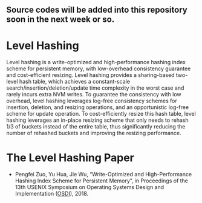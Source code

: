 ## Source codes will be added into this repository soon in the next week or so.

# Level Hashing

Level hashing is a write-optimized and high-performance hashing index scheme for persistent memory, with low-overhead consistency guarantee and cost-efficient resizing. Level hashing provides a sharing-based two-level hash table, which achieves a constant-scale search/insertion/deletion/update time complexity in the worst case and rarely incurs extra NVM writes. To guarantee the consistency with low overhead, level hashing leverages log-free consistency schemes for insertion, deletion, and resizing operations, and an opportunistic log-free scheme for update operation. To cost-efficiently resize this hash table, level hashing leverages an in-place resizing scheme that only needs to rehash 1/3 of buckets instead of the entire table, thus significantly reducing the number of rehashed buckets and improving the resizing performance.


# The Level Hashing Paper

* Pengfei Zuo, Yu Hua, Jie Wu, “Write-Optimized and High-Performance Hashing Index Scheme for Persistent Memory”, in Proceedings of the 13th USENIX Symposium on Operating Systems Design and Implementation ([OSDI](https://www.usenix.org/conference/osdi18/technical-sessions)), 2018.